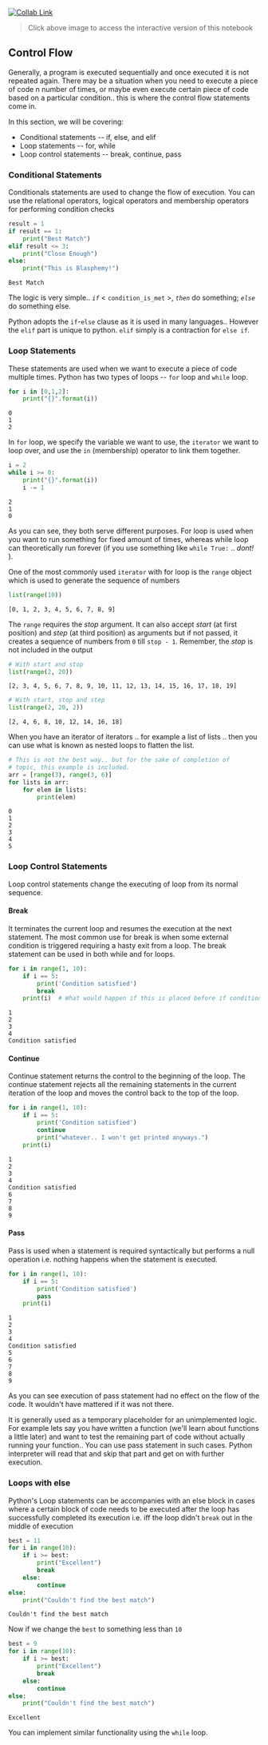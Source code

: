 [![Collab Link](https://miro.medium.com/proxy/1*g_x1-5iYRn-SmdVucceiWw.png)](https://colab.research.google.com/github/Mohitsharma44/ucsl17/blob/master/notebooks/01-05%20Control%20Flow.ipynb) 

> Click above image to access the interactive version of this notebook


## Control Flow
Generally, a program is executed sequentially and once executed it is not repeated again. There may be a situation when you need to execute a piece of code n number of times, or maybe even execute certain piece of code based on a particular condition.. this is where the control flow statements come in.

In this section, we will be covering:

- Conditional statements -- if, else, and elif
- Loop statements -- for, while
- Loop control statements -- break, continue, pass

### Conditional Statements
Conditionals statements are used to change the flow of execution. You can use the relational operators, logical operators and membership operators for performing condition checks


```python
result = 1
if result == 1:
    print("Best Match")
elif result <= 3:
    print("Close Enough")
else:
    print("This is Blasphemy!")
```

    Best Match


The logic is very simple.. *`if`* < `condition_is_met` >, *`then`* do something; *`else`* do something else. 

Python adopts the `if`-`else` clause as it is used in many languages.. However the `elif` part is unique to python. `elif` simply is a contraction for `else if`.

### Loop Statements
These statements are used when we want to execute a piece of code multiple times. Python has two types of loops -- `for` loop and `while` loop.


```python
for i in [0,1,2]:
    print("{}".format(i))
```

    0
    1
    2


In `for` loop, we specify the variable we want to use, the `iterator` we want to loop over, and use the `in` (membership) operator to link them together.


```python
i = 2
while i >= 0:
    print("{}".format(i))
    i -= 1
```

    2
    1
    0


As you can see, they both serve different purposes. For loop is used when you want to run something for fixed amount of times, whereas while loop can theoretically run forever (if you use something like `while True:` .. *dont!* ). 

One of the most commonly used `iterator` with for loop is the `range` object which is used to generate the sequence of numbers


```python
list(range(10))
```




    [0, 1, 2, 3, 4, 5, 6, 7, 8, 9]



The `range` requires the *stop* argument. It can also accept *start* (at first position) and *step* (at third position) as arguments but if not passed, it creates a sequence of numbers from `0` till `stop - 1`. Remember, the *stop* is not included in the output


```python
# With start and stop
list(range(2, 20))
```




    [2, 3, 4, 5, 6, 7, 8, 9, 10, 11, 12, 13, 14, 15, 16, 17, 18, 19]




```python
# With start, stop and step
list(range(2, 20, 2))
```




    [2, 4, 6, 8, 10, 12, 14, 16, 18]



When you have an iterator of iterators .. for example a list of lists .. then you can use what is known as nested loops to flatten the list.


```python
# This is not the best way.. but for the sake of completion of
# topic, this example is included.
arr = [range(3), range(3, 6)]
for lists in arr:
    for elem in lists:
        print(elem)
```

    0
    1
    2
    3
    4
    5


### Loop Control Statements
Loop control statements change the executing of loop from its normal sequence.

#### Break

It terminates the current loop and resumes the execution at the next statement. The most common use for break is when some external condition is triggered requiring a hasty exit from a loop. The break statement can be used in both while and for loops.


```python
for i in range(1, 10):
    if i == 5:
        print('Condition satisfied')
        break
    print(i)  # What would happen if this is placed before if condition?
```

    1
    2
    3
    4
    Condition satisfied


#### Continue
Continue statement returns the control to the beginning of the loop. The continue statement rejects all the remaining statements in the current iteration of the loop and moves the control back to the top of the loop.


```python
for i in range(1, 10):
    if i == 5:
        print('Condition satisfied')
        continue
        print("whatever.. I won't get printed anyways.")
    print(i)
```

    1
    2
    3
    4
    Condition satisfied
    6
    7
    8
    9


#### Pass
Pass is used when a statement is required syntactically but performs a null operation i.e. nothing happens when the statement is executed.


```python
for i in range(1, 10):
    if i == 5:
        print('Condition satisfied')
        pass
    print(i)
```

    1
    2
    3
    4
    Condition satisfied
    5
    6
    7
    8
    9


As you can see execution of pass statement had no effect on the flow of the code. It wouldn't have mattered if it was not there. 

It is generally used as a temporary placeholder for an unimplemented logic. For example lets say you have written a function (we'll learn about functions a little later) and want to test the remaining part of code without actually running your function.. You can use pass statement in such cases. Python interpreter will read that and skip that part and get on with further execution.

### Loops with else
Python's Loop statements can be accompanies with an else block in cases where a certain block of code needs to be executed after the loop has successfully completed its execution i.e. iff the loop didn't `break` out in the middle of execution



```python
best = 11
for i in range(10):
    if i >= best:
        print("Excellent")
        break
    else:
        continue
else:
    print("Couldn't find the best match")
```

    Couldn't find the best match


Now if we change the `best` to something less than `10`


```python
best = 9
for i in range(10):
    if i >= best:
        print("Excellent")
        break
    else:
        continue
else:
    print("Couldn't find the best match")
```

    Excellent


You can implement similar functionality using the `while` loop.
